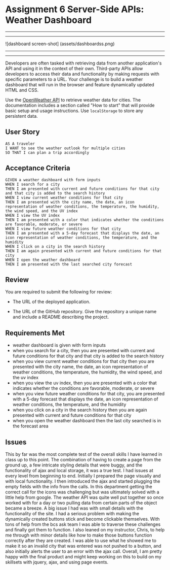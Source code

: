 # Assignment 6 Server-Side APIs: Weather Dashboard

---
---
![dashboard screen-shot]
(assets/dashboardss.png)

---
---
Developers are often tasked with retrieving data from another application's API and using it in the context of their own. Third-party APIs allow developers to access their data and functionality by making requests with specific parameters to a URL. Your challenge is to build a weather dashboard that will run in the browser and feature dynamically updated HTML and CSS.

Use the [OpenWeather API](https://openweathermap.org/api) to retrieve weather data for cities. The documentation includes a section called "How to start" that will provide basic setup and usage instructions. Use `localStorage` to store any persistent data.

## User Story

```
AS A traveler
I WANT to see the weather outlook for multiple cities
SO THAT I can plan a trip accordingly
```

## Acceptance Criteria

```
GIVEN a weather dashboard with form inputs
WHEN I search for a city
THEN I am presented with current and future conditions for that city and that city is added to the search history
WHEN I view current weather conditions for that city
THEN I am presented with the city name, the date, an icon representation of weather conditions, the temperature, the humidity, the wind speed, and the UV index
WHEN I view the UV index
THEN I am presented with a color that indicates whether the conditions are favorable, moderate, or severe
WHEN I view future weather conditions for that city
THEN I am presented with a 5-day forecast that displays the date, an icon representation of weather conditions, the temperature, and the humidity
WHEN I click on a city in the search history
THEN I am again presented with current and future conditions for that city
WHEN I open the weather dashboard
THEN I am presented with the last searched city forecast
```
## Review

You are required to submit the following for review:

* The URL of the deployed application.

* The URL of the GitHub repository. Give the repository a unique name and include a README describing the project.

## Requirements Met

* weather dashboard is given with form inputs
* when you search for a city, then you are presented with current and future conditions for that city and that city is added to the search history
* when you view current weather conditions for that city then you are presented with the city name, the date, an icon representation of weather conditions, the temperature, the humidity, the wind speed, and the uv index
* when you view the uv index, then you are presented with a color that indicates whether the conditions are favorable, moderate, or severe
* when you view future weather conditions for that city, you are presented with a 5-day forecast that displays the date, an icon representation of weather conditions, the temperature, and the humidity
* when you click on a city in the search history then you are again presented with current and future conditions for that city
* when you open the weather dashboard then the last city searched is in the forecast area

## Issues

This by far was the most complete test of the overall skills I have learned in class up to this point.  The combination of having to create a page from the ground up, a few intricate styling details that were buggy, and the functionality of ajax and local storage, it was a true test.  I had issues at every level from beginning to end.  Initially I prepared the page visually and with local functionality.  I then introduced the ajax and started plugging the empty fields with the info from the calls.  In this department getting the correct call for the icons was challenging but was ultimately solved with a little help from google.  The weather API was quite well put together so once worked with for a day or two pulling data from certain parts of the object became a breeze.  A big issue I had was with small details with the functionality of the site.  I had a serious problem with making the dynamically created buttons stick and become clickable themselves.  With tons of help from the bcs ask team I was able to traverse these challenges and finally got them to function.  I also leaned on my instructor, Chris, to help me through with minor details like how to make those buttons function correctly after they are created.  I was able to use what he showed me to make it so an invalid city that was entered was not pushed to a button, and also initially alerts the user to an error with the ajax call.  Overall, I am pretty happy with the final product and might keep working on this to build on my skillsets with jquery, ajax, and using page events.


